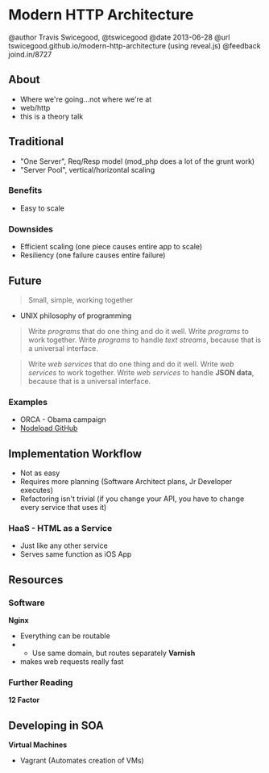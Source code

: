 # Modern HTTP Architecture
@author Travis Swicegood, @tswicegood
@date 2013-06-28
@url tswicegood.github.io/modern-http-architecture (using reveal.js)
@feedback joind.in/8727

## About
- Where we're going…not where we're at
- web/http
- this is a theory talk

## Traditional
- "One Server", Req/Resp model (mod_php does a lot of the grunt work)
- "Server Pool", vertical/horizontal scaling

### Benefits
- Easy to scale

### Downsides
- Efficient scaling (one piece causes entire app to scale)
- Resiliency (one failure causes entire failure)

## Future
> Small, simple, working together
- UNIX philosophy of programming
> Write *programs* that do one thing and do it well. Write *programs* to work together. Write *programs* to handle *text streams*, because that is a universal interface.

> Write *web services* that do one thing and do it well. Write *web services* to work together. Write *web services* to handle **JSON data**, because that is a universal interface.

### Examples
- ORCA - Obama campaign
- [Nodeload GitHub](https://github.com/blog/678-meet-nodeload-the-new-download-server)

## Implementation Workflow
- Not as easy
- Requires more planning (Software Architect plans, Jr Developer executes)
- Refactoring isn't trivial (if you change your API, you have to change every service that uses it)

### HaaS - HTML as a Service
- Just like any other service
- Serves same function as iOS App

## Resources
### Software
**Nginx**
- Everything can be routable
- - Use same domain, but routes separately
**Varnish**
- makes web requests really fast

### Further Reading
**12 Factor**

## Developing in SOA
**Virtual Machines**
- Vagrant (Automates creation of VMs)